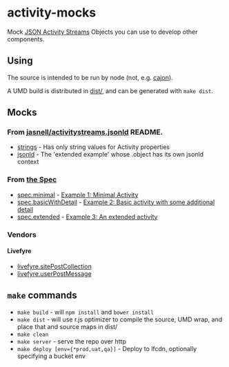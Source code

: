 # activity-mocks

Mock [JSON Activity Streams](http://tools.ietf.org/html/draft-snell-activitystreams-09) Objects you can use to develop other components.

## Using

The source is intended to be run by node (not, e.g. [cajon](https://github.com/requirejs/cajon)).

A UMD build is distributed in [dist/](./dist), and can be generated with `make dist`.

## Mocks

### From [jasnell/activitystreams.jsonld](https://github.com/jasnell/activitystreams.jsonld) README.

* [strings](./mocks/strings.json) - Has only string values for Activity properties
* [jsonld](./mocks/jsonld.json) - The 'extended example' whose .object has its own jsonld context

### From [the Spec](http://tools.ietf.org/html/draft-snell-activitystreams-09)

* [spec.minimal](./mocks/spec/minimal.json) - [Example 1: Minimal Activity](http://tools.ietf.org/html/draft-snell-activitystreams-09#section-2.1)
* [spec.basicWithDetail](./mocks/spec/basic-with-detail.json) - [Example 2: Basic activity with some additional detail](http://tools.ietf.org/html/draft-snell-activitystreams-09#section-2.2)
* [spec.extended](./mocks/spec/extended.json) - [Example 3: An extended activity](http://tools.ietf.org/html/draft-snell-activitystreams-09#section-2.3)

### Vendors

#### Livefyre

* [livefyre.sitePostCollection](./mocks/livefyre/site-post-collection.json)
* [livefyre.userPostMessage](./mocks/livefyre/user-post-message.json)

## `make` commands

* `make build` - will `npm install` and `bower install`
* `make dist` - will use r.js optimizer to compile the source, UMD wrap, and place that and source maps in dist/
* `make clean`
* `make server` - serve the repo over http
* `make deploy [env={*prod,uat,qa}]` - Deploy to lfcdn, optionally specifying a bucket env
